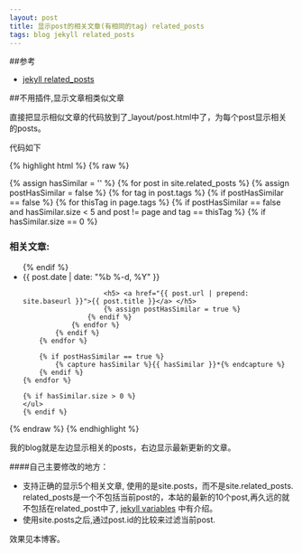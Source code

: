 ```yaml
---
layout: post
title: 显示post的相关文章(有相同的tag) related_posts
tags: blog jekyll related_posts
---
```


##参考

* [jekyll related_posts](http://zhangwenli.com/blog/2014/07/15/jekyll-related-posts-without-plugin/)


##不用插件,显示文章相类似文章

直接把显示相似文章的代码放到了_layout/post.html中了，为每个post显示相关的posts。

代码如下

{% highlight html %}
{% raw %}
<div style="float:right;">
    {% assign hasSimilar = '' %}
    {% for post in site.related_posts %}
        {% assign postHasSimilar = false %}
        {% for tag in post.tags %}
            {% if postHasSimilar == false %}
                {% for thisTag in page.tags %}
                    {% if postHasSimilar == false and hasSimilar.size < 5 and post != page and tag == thisTag %}
                        {% if hasSimilar.size == 0 %}
                            <h3 class="page-heading">相关文章:</h3>
                            <ul>
                        {% endif %}
                        <li> <span class="post-meta">{{ post.date | date: "%b %-d, %Y" }}</span>

                        <h5> <a href="{{ post.url | prepend: site.baseurl }}">{{ post.title }}</a> </h5>
                        {% assign postHasSimilar = true %}
                    {% endif %}
                {% endfor %}
            {% endif %}
        {% endfor %}

        {% if postHasSimilar == true %}
            {% capture hasSimilar %}{{ hasSimilar }}*{% endcapture %}
        {% endif %}
    {% endfor %}

    {% if hasSimilar.size > 0 %}
    </ul>
    {% endif %}
</div>
{% endraw %}
{% endhighlight %}

我的blog就是左边显示相关的posts，右边显示最新更新的文章。

####自己主要修改的地方：
* 支持正确的显示5个相关文章, 使用的是site.posts，而不是site.related_posts.
 related_posts是一个不包括当前post的，本站的最新的10个post,再久远的就不包括在related_post中了, [jekyll variables](http://jekyllrb.com/docs/variables/) 中有介绍。
* 使用site.posts之后,通过post.id的比较来过滤当前post. 


效果见本博客。
